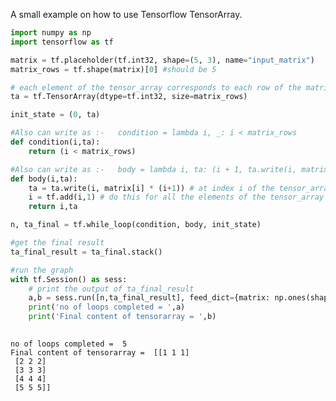 
A small example on how to use Tensorflow TensorArray. 


```python
import numpy as np
import tensorflow as tf    

matrix = tf.placeholder(tf.int32, shape=(5, 3), name="input_matrix")
matrix_rows = tf.shape(matrix)[0] #should be 5

# each element of the tensor_array corresponds to each row of the matrix
ta = tf.TensorArray(dtype=tf.int32, size=matrix_rows)

init_state = (0, ta)

#Also can write as :-   condition = lambda i, _: i < matrix_rows
def condition(i,ta):
    return (i < matrix_rows)

#Also can write as :-   body = lambda i, ta: (i + 1, ta.write(i, matrix[i] * (i+1)))
def body(i,ta):    
    ta = ta.write(i, matrix[i] * (i+1)) # at index i of the tensor_array, write (i+1) * matrix_row[i]  
    i = tf.add(i,1) # do this for all the elements of the tensor_array
    return i,ta

n, ta_final = tf.while_loop(condition, body, init_state)

#get the final result
ta_final_result = ta_final.stack()

#run the graph
with tf.Session() as sess:
    # print the output of ta_final_result
    a,b = sess.run([n,ta_final_result], feed_dict={matrix: np.ones(shape=(5,3), dtype=np.int32)})
    print('no of loops completed = ',a)
    print('Final content of tensorarray = ',b)
    
```

    no of loops completed =  5
    Final content of tensorarray =  [[1 1 1]
     [2 2 2]
     [3 3 3]
     [4 4 4]
     [5 5 5]]
    
